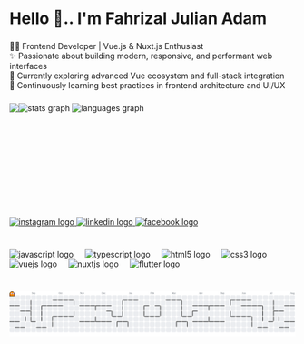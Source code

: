 <h1 align="left">Hello 👋..  I'm Fahrizal Julian Adam</h1>

###

<p align="left">👨‍💻 Frontend Developer | Vue.js & Nuxt.js Enthusiast<br>✨ Passionate about building modern, responsive, and performant web interfaces<br>🔭 Currently exploring advanced Vue ecosystem and full-stack integration<br>🌱 Continuously learning best practices in frontend architecture and UI/UX</p>

###

<img align="left" height="200" src="https://c.tenor.com/4dS44jLgx8wAAAAC/tenor.gif"  />

###

<div align="left">
  <img src="https://github-readme-stats.vercel.app/api?username=YutsuriHisekawa&hide_title=true&hide_rank=true&show_icons=true&include_all_commits=true&count_private=true&disable_animations=false&theme=github_dark&locale=en&hide_border=true" height="190" alt="stats graph"  />
  <img src="https://github-readme-stats.vercel.app/api/top-langs?username=YutsuriHisekawa&locale=en&hide_title=false&layout=compact&card_width=320&langs_count=10&theme=github_dark&hide_border=true" height="190" alt="languages graph"  />
</div>

###

<br clear="both">

<div align="left">
  <a href="https://www.instagram.com/tetsuya.dev/" target="_blank">
    <img src="https://img.shields.io/static/v1?message=Instagram&logo=instagram&label=&color=E4405F&logoColor=white&labelColor=&style=for-the-badge" height="35" alt="instagram logo"  />
  </a>
  <a href="https://www.linkedin.com/in/fahrizal-julian-adam-291a6a296/" target="_blank">
    <img src="https://img.shields.io/static/v1?message=LinkedIn&logo=linkedin&label=&color=0077B5&logoColor=white&labelColor=&style=for-the-badge" height="35" alt="linkedin logo"  />
  </a>
  <a href="https://www.facebook.com/YutsuriHisekawa/" target="_blank">
    <img src="https://img.shields.io/static/v1?message=Facebook&logo=facebook&label=&color=1877F2&logoColor=white&labelColor=&style=for-the-badge" height="35" alt="facebook logo"  />
  </a>
</div>

###

<br clear="both">

<div align="left">
  <img src="https://cdn.jsdelivr.net/gh/devicons/devicon/icons/javascript/javascript-original.svg" height="30" alt="javascript logo"  />
  <img width="12" />
  <img src="https://cdn.jsdelivr.net/gh/devicons/devicon/icons/typescript/typescript-original.svg" height="30" alt="typescript logo"  />
  <img width="12" />
  <img src="https://cdn.jsdelivr.net/gh/devicons/devicon/icons/html5/html5-original.svg" height="30" alt="html5 logo"  />
  <img width="12" />
  <img src="https://cdn.jsdelivr.net/gh/devicons/devicon/icons/css3/css3-original.svg" height="30" alt="css3 logo"  />
  <img width="12" />
  <img src="https://cdn.jsdelivr.net/gh/devicons/devicon/icons/vuejs/vuejs-original.svg" height="30" alt="vuejs logo"  />
  <img width="12" />
  <img src="https://cdn.jsdelivr.net/gh/devicons/devicon/icons/nuxtjs/nuxtjs-original.svg" height="30" alt="nuxtjs logo"  />
  <img width="12" />
  <img src="https://cdn.jsdelivr.net/gh/devicons/devicon/icons/flutter/flutter-original.svg" height="30" alt="flutter logo"  />
</div>

###

<br clear="both">

<picture>
  <source media="(prefers-color-scheme: dark)" srcset="https://raw.githubusercontent.com/YutsuriHisekawa/YutsuriHisekawa/output/pacman-contribution-graph-dark.svg">
  <source media="(prefers-color-scheme: light)" srcset="https://raw.githubusercontent.com/YutsuriHisekawa/YutsuriHisekawa/output/pacman-contribution-graph.svg">
  <img alt="pacman contribution graph" src="https://raw.githubusercontent.com/YutsuriHisekawa/YutsuriHisekawa/output/pacman-contribution-graph.svg">
</picture>

###
